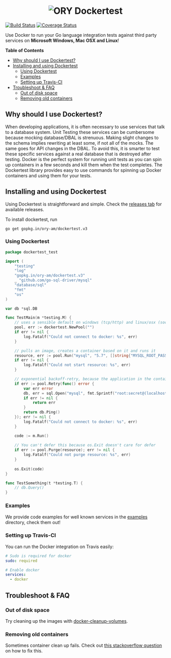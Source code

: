<h1 align="center"><img src="./docs/images/banner_dockertest.png" alt="ORY Dockertest"></h1>

[![Build Status](https://travis-ci.org/ory/dockertest.svg)](https://travis-ci.org/ory/dockertest?branch=master)
[![Coverage Status](https://coveralls.io/repos/github/ory/dockertest/badge.svg?branch=v3)](https://coveralls.io/github/ory/dockertest?branch=v3)

Use Docker to run your Go language integration tests against third party services on **Microsoft Windows, Mac OSX and Linux**!

<!-- START doctoc generated TOC please keep comment here to allow auto update -->
<!-- DON'T EDIT THIS SECTION, INSTEAD RE-RUN doctoc TO UPDATE -->
**Table of Contents**

- [Why should I use Dockertest?](#why-should-i-use-dockertest)
- [Installing and using Dockertest](#installing-and-using-dockertest)
  - [Using Dockertest](#using-dockertest)
  - [Examples](#examples)
  - [Setting up Travis-CI](#setting-up-travis-ci)
- [Troubleshoot & FAQ](#troubleshoot-&-faq)
  - [Out of disk space](#out-of-disk-space)
  - [Removing old containers](#removing-old-containers)

<!-- END doctoc generated TOC please keep comment here to allow auto update -->

## Why should I use Dockertest?

When developing applications, it is often necessary to use services that talk to a database system.
Unit Testing these services can be cumbersome because mocking database/DBAL is strenuous. Making slight changes to the
schema implies rewriting at least some, if not all of the mocks. The same goes for API changes in the DBAL.
To avoid this, it is smarter to test these specific services against a real database that is destroyed after testing.
Docker is the perfect system for running unit tests as you can spin up containers in a few seconds and kill them when
the test completes. The Dockertest library provides easy to use commands for spinning up Docker containers and using
them for your tests.

## Installing and using Dockertest

Using Dockertest is straightforward and simple. Check the [releases tab](https://github.com/ory-am/dockertest/releases)
for available releases.

To install dockertest, run

```
go get gopkg.in/ory-am/dockertest.v3
```

### Using Dockertest

```go
package dockertest_test

import (
	"testing"
	"log"
	"gopkg.in/ory-am/dockertest.v3"
	_ "github.com/go-sql-driver/mysql"
	"database/sql"
	"fmt"
	"os"
)

var db *sql.DB

func TestMain(m *testing.M) {
	// uses a sensible default on windows (tcp/http) and linux/osx (socket)
	pool, err := dockertest.NewPool("")
	if err != nil {
		log.Fatalf("Could not connect to docker: %s", err)
	}

	// pulls an image, creates a container based on it and runs it
	resource, err := pool.Run("mysql", "5.7", []string{"MYSQL_ROOT_PASSWORD=secret"})
	if err != nil {
		log.Fatalf("Could not start resource: %s", err)
	}

	// exponential backoff-retry, because the application in the container might not be ready to accept connections yet
	if err := pool.Retry(func() error {
		var err error
		db, err = sql.Open("mysql", fmt.Sprintf("root:secret@(localhost:%s)/mysql", resource.GetPort("3306/tcp")))
		if err != nil {
			return err
		}
		return db.Ping()
	}); err != nil {
		log.Fatalf("Could not connect to docker: %s", err)
	}

	code := m.Run()
	
	// You can't defer this because os.Exit doesn't care for defer
	if err := pool.Purge(resource); err != nil {
		log.Fatalf("Could not purge resource: %s", err)
	}
	
	os.Exit(code)
}

func TestSomething(t *testing.T) {
	// db.Query()
}
```

### Examples

We provide code examples for well known services in the [examples](examples/) directory, check them out!

### Setting up Travis-CI

You can run the Docker integration on Travis easily:

```yml
# Sudo is required for docker
sudo: required

# Enable docker
services:
  - docker
```

## Troubleshoot & FAQ

### Out of disk space

Try cleaning up the images with [docker-cleanup-volumes](https://github.com/chadoe/docker-cleanup-volumes).

### Removing old containers

Sometimes container clean up fails. Check out
[this stackoverflow question](http://stackoverflow.com/questions/21398087/how-to-delete-dockers-images) on how to fix this.
